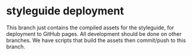 # styleguide deployment

This branch just contains the compiled assets for the styleguide, for deployment
to GitHub pages. All development should be done on other branches. We have
scripts that build the assets then commit/push to this branch.
